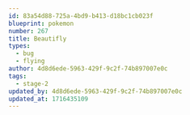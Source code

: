 ```yaml
---
id: 83a54d88-725a-4bd9-b413-d18bc1cb023f
blueprint: pokemon
number: 267
title: Beautifly
types:
  - bug
  - flying
author: 4d8d6ede-5963-429f-9c2f-74b897007e0c
tags:
  - stage-2
updated_by: 4d8d6ede-5963-429f-9c2f-74b897007e0c
updated_at: 1716435109
---
```


